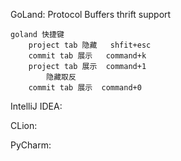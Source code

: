 

GoLand:
    Protocol Buffers
    thrift support

    goland 快捷键
        project tab 隐藏   shfit+esc
        commit tab 展示   command+k
        project tab 展示  command+1
            隐藏取反
        commit tab 展示  command+0



IntelliJ IDEA:

CLion:

PyCharm:
